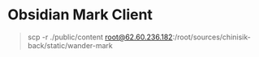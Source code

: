# Obsidian Mark Client

> scp -r ./public/content root@62.60.236.182:/root/sources/chinisik-back/static/wander-mark

